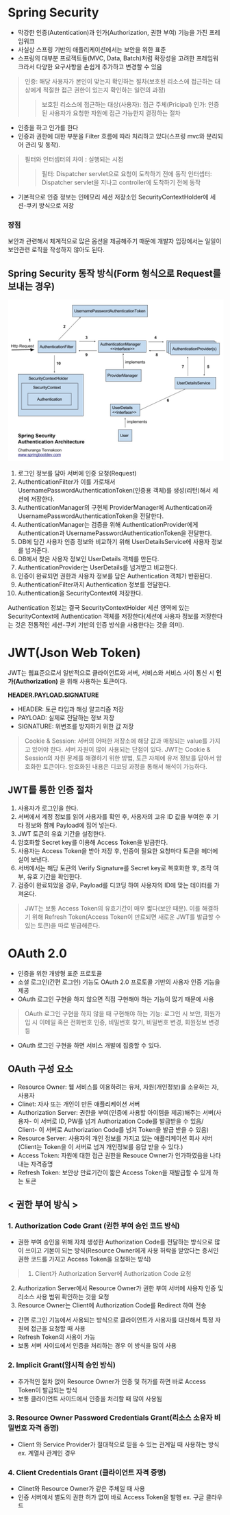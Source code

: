 # Spring Security
- 막강한 인증(Autentication)과 인가(Authorization, 권한 부여) 기능을 가진 프레임워크
- 사실상 스프링 기반의 애플리케이션에서는 보안을 위한 표준
- 스프링의 대부분 프로젝트들(MVC, Data, Batch)처럼 확장성을 고려한 프레임워크라서 다양한 요구사항을 손쉽게 추가하고 변경할 수 있음
> 인증: 해당 사용자가 본인이 맞는지 확인하는 절차(보호된 리소스에 접근하는 대상에게 적절한 접근 권한이 있는지 확인하는 일련의 과정)
>> 보호된 리소스에 접근하는 대상(사용자): 접근 주체(Pricipal)
> 인가: 인증된 사용자가 요청한 자원에 접근 가능한지 결정하는 절차
- 인증을 하고 인가를 한다
- 인증과 권한에 대한 부분을 Filter 흐름에 따라 처리하고 있다(스프링 mvc와 분리되어 관리 밎 동작).
> 필터와 인터셉터의 차이 : 실행되는 시점
>> 필터: Dispatcher servlet으로 요청이 도착하기 전에 동작
>> 인터셉터: Dispatcher servlet을 지나고 controller에 도착하기 전에 동작
- 기본적으로 인증 정보는 인메모리 세션 저장소인 SecurityContextHolder에 세션-쿠키 방식으로 저장

### 장점
보안과 관련해서 체계적으로 많은 옵션을 제공해주기 때문에 개발자 입장에서는 일일이 보안관련 로직을 작성하지 않아도 된다.

## Spring Security 동작 방식(Form 형식으로 Request를 보내는 경우)
![Alt text](./img/springsecurity.jpeg)
1. 로그인 정보를 담아 서버에 인증 요청(Request)
2. AuthenticationFilter가 이를 가로채서 UsernamePasswordAuthenticationToken(인증용 객체)를 생성(리턴)해서 세션에 저장한다.
3. AuthenticationManager의 구현체 ProviderManager에 Authentication과 UsernamePasswordAuthenticationToken을 전달한다.
4. AuthenticationManager는 검증을 위해 AuthenticationProvider에게 Authentication과 UsernamePasswordAuthenticationToken을 전달한다.
5. DB에 담긴 사용자 인증 정보와 비교하기 위해 UserDetailsService에 사용자 정보를 넘겨준다.
6. DB에서 찾은 사용자 정보인 UserDetails 객체를 만든다.
7. AuthenticationProvider는 UserDetails를 넘겨받고 비교한다.
8. 인증이 완료되면 권한과 사용자 정보를 담은 Authentication 객체가 반환된다.
9. AuthenticationFilter까지 Authentication 정보를 전달한다.
10. Authentication을 SecurityContext에 저장한다.

Authentication 정보는 결국 SecurityContextHolder 세션 영역에 있는 SecurityContext에 Authentication 객체를 저장한다(세션에 사용자 정보를 저장한다는 것은 전통적인 세션-쿠키 기반의 인증 방식을 사용한다는 것을 의미).

# JWT(Json Web Token)
JWT는 웹표준으로서 일반적으로 클라이언트와 서버, 서비스와 서비스 사이 통신 시 __인가(Authorization)__ 을 위해 사용하는 토큰이다.

__HEADER.PAYLOAD.SIGNATURE__
- HEADER: 토큰 타입과 해싱 알고리즘 저장
- PAYLOAD: 실제로 전달하는 정보 저장
- SIGNATURE: 위변조를 방지하기 위한 값 저장

> Cookie & Session: 서버의 어떠한 저장소에 해당 값과 매칭되는 value를 가지고 있어야 한다. 서버 자원이 많이 사용되는 단점이 있다.
> JWT는 Cookie & Session의 자원 문제를 해결하기 위한 방법, 토큰 자체에 유저 정보를 담아서 암호화한 토큰이다. 암호화된 내용은 디코딩 과정을 통해서 해석이 가능하다.

## JWT를 통한 인증 절차
1. 사용자가 로그인을 한다.
2. 서버에서 계정 정보를 읽어 사용자를 확인 후, 사용자의 고유 ID 값을 부여한 후 기타 정보와 함께 Payload에 집어 넣는다.
3. JWT 토큰의 유효 기간을 설정한다.
4. 암호화할 Secret key를 이용해 Access Token을 발급한다.
5. 사용자는 Access Token을 받아 저장 후, 인증이 필요한 요청마다 토큰을 헤더에 실어 보낸다.
6. 서버에서는 해당 토큰의 Verify Signature를 Secret key로 복호화한 후, 조작 여부, 유효 기간을 확인한다.
7. 검증이 완료되었을 경우, Payload를 디코딩 하여 사용자의 ID에 맞는 데이터를 가져온다.
> JWT는 보통 Access Token의 유효기간이 매우 짧다(보안 때문). 이를 해결하기 위해 Refresh Token(Access Token이 만료되면 새로운 JWT를 발급할 수 있는 토큰)을 따로 발급해준다.

# OAuth 2.0
- 인증을 위한 개방형 표준 프로토콜
- 소셜 로그인(간편 로그인) 기능도 OAuth 2.0 프로토콜 기반의 사용자 인증 기능을 제공
- OAuth 로그인 구현을 하지 않으면 직접 구현해야 하는 기능이 많기 때문에 사용
> OAuth 로그인 구현을 하지 않을 때 구현해야 하는 기능: 로그인 시 보안, 회원가입 시 이메일 혹은 전화번호 인증, 비밀번호 찾기, 비밀번호 변경, 회원정보 변경 등
- OAuth 로그인 구현을 하면 서비스 개발에 집중할 수 있다.
 
## OAuth 구성 요소
- Resource Owner: 웹 서비스를 이용하려는 유저, 자원(개인정보)을 소유하는 자, 사용자
- Clinet: 자사 또는 개인이 만든 애플리케이션 서버
- Authorization Server: 권한을 부여(인증에 사용할 아이템을 제공)해주는 서버(사용자- 이 서버로 ID, PW를 넘겨 Authorization Code를 발급받을 수 있음/ Client- 이 서버로 Authorization Code를 넘겨 Token을 발급 받을 수 있음)
- Resource Server: 사용자의 개인 정보를 가지고 있는 애플리케이션 회사 서버(Client는 Token을 이 서버로 넘겨 개인정보를 응답 받을 수 있다.)
- Access Token: 자원에 대한 접근 권한을 Resouce Owner가 인가하였음을 나타내는 자격증명
- Refresh Token: 보안상 만료기간이 짧은 Access Token을 재발급할 수 있게 하는 토큰

## < 권한 부여 방식 >
### 1. Authorization Code Grant (권한 부여 승인 코드 방식)
- 권한 부여 승인을 위해 자체 생성한 Authorization Code를 전달하는 방식으로 많이 쓰이고 기본이 되는 방식(Resource Owner에게 사용 허락을 받았다는 증서인 권한 코드를 가지고 Access Token을 요청하는 방식)
> 1. Client가 Authorization Server에 Authorization Code 요청 
2. Authorization Server에서 Resource Owner가 권한 부여 서버에 사용자 인증 및 리소스 사용 범위 확인하는 것을 요청
3. Resource Owner는 Client에 Authorization Code를 Redirect 하여 전송  
- 간편 로그인 기능에서 사용되는 방식으로 클라이언트가 사용자를 대신해서 특정 자원에 접근을 요청할 때 사용
- Refresh Token의 사용이 가능
- 보통 서버 사이드에서 인증을 처리하는 경우 이 방식을 많이 사용

### 2. Implicit Grant(암시적 승인 방식)
- 추가적인 절차 없이 Resource Owner가 인증 및 허가를 하면 바로 Access Token이 발급되는 방식
- 보통 클라이언트 사이드에서 인증을 처리할 때 많이 사용됨

### 3. Resource Owner Password Credentials Grant(리소스 소유자 비밀번호 자격 증명)
- Client 와 Service Provider가 절대적으로 믿을 수 있는 관계일 때 사용하는 방식
ex. 계열사 관계인 경우

### 4. Client Credentials Grant (클라이언트 자격 증명)
- Clinet와 Resource Owner가 같은 주체일 때 사용
- 인증 서버에서 별도의 권한 허가 없이 바로 Access Token을 발행
ex. 구글 클라우드


